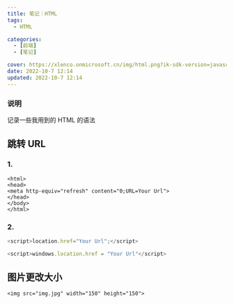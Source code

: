 ```yaml
---
title: 笔记｜HTML
tags:
  - HTML

categories:
  - [前端]
  - [笔记]

cover: https://xlenco.onmicrosoft.cn/img/html.png?ik-sdk-version=javascript-1.4.3&updatedAt=1665115851748
date: 2022-10-7 12:14
updated: 2022-10-7 12:14
---
```


### 说明

记录一些我用到的 HTML 的语法

## 跳转 URL

### 1.

```
<html>
<head>
<meta http-equiv="refresh" content="0;URL=Your Url">
</head>
</body>
</html>
```

### 2.

```javascript
<script>location.href="Your Url";</script>
```

```javascript
<script>windows.location.href = "Your Url"</script>
```

## 图片更改大小

```
<img src="img.jpg" width="150" height="150">
```
